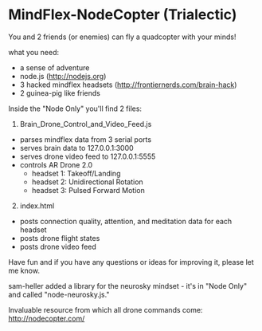 MindFlex-NodeCopter (Trialectic)
===================

You and 2 friends (or enemies) can fly a quadcopter with your minds!

what you need:

* a sense of adventure
* node.js (http://nodejs.org)
* 3 hacked mindflex headsets (http://frontiernerds.com/brain-hack)
* 2 guinea-pig like friends 

Inside the "Node Only" you'll find 2 files:

1) Brain_Drone_Control_and_Video_Feed.js
  * parses mindflex data from 3 serial ports
  * serves brain data to 127.0.0.1:3000
  * serves drone video feed to 127.0.0.1:5555
  * controls AR Drone 2.0
    * headset 1: Takeoff/Landing
    * headset 2: Unidirectional Rotation
    * headset 3: Pulsed Forward Motion
    
2) index.html
  * posts connection quality, attention, and meditation data for each headset
  * posts drone flight states
  * posts drone video feed
  
Have fun and if you have any questions or ideas for improving it, please let me know.

sam-heller added a library for the neurosky mindset - it's in "Node Only" and called "node-neurosky.js."

Invaluable resource from which all drone commands come: http://nodecopter.com/



